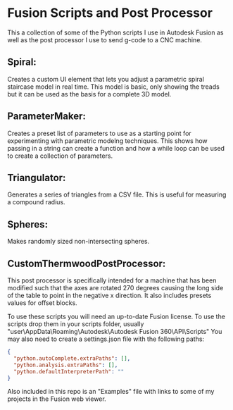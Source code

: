 # Fusion Scripts and Post Processor

This a collection of some of the Python scripts I use in Autodesk Fusion as well as the post processor I use to send g-code to a CNC machine. 


## Spiral:
Creates a custom UI element that lets you adjust a parametric spiral staircase model in real time. This model is basic, only showing the treads but it can be used as the basis for a complete 3D model.

## ParameterMaker:
Creates a preset list of parameters to use as a starting point for experimenting with parametric modelng techniques. This shows how passing in a string can create a function and how a while loop can be used to create a collection of parameters.

## Triangulator:
Generates a series of triangles from a CSV file. This is useful for measuring a compound radius.

## Spheres:
Makes randomly sized non-intersecting spheres.

## CustomThermwoodPostProcessor:
This post processor is specifically intended for a machine that has been modified such that the axes are rotated 270 degrees causing the long side of the table to point in the negative x direction. It also includes presets values for offset blocks.

To use these scripts you will need an up-to-date Fusion license. To use the scripts drop them in your scripts folder, usually "user\AppData\Roaming\Autodesk\Autodesk Fusion 360\API\Scripts" You may also need to create a settings.json file with the following paths:

```json
{
  "python.autoComplete.extraPaths": [],
  "python.analysis.extraPaths": [],
  "python.defaultInterpreterPath": ""
}

```

Also included in this repo is an "Examples" file with links to some of my projects in the Fusion web viewer.
